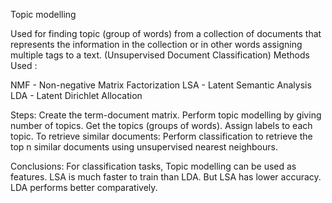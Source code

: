 Topic modelling

Used for finding topic (group of words) from a collection of documents that represents the information in the collection or in other words assigning multiple tags to a text. (Unsupervised Document Classification) Methods Used :

NMF - Non-negative Matrix Factorization
LSA - Latent Semantic Analysis
LDA - Latent Dirichlet Allocation

Steps: 
Create the term-document matrix. 
Perform topic modelling by giving number of topics. 
Get the topics (groups of words). 
Assign labels to each topic. 
To retrieve similar documents: Perform classification to retrieve the top n similar documents using unsupervised nearest neighbours.

Conclusions:
For classification tasks, Topic modelling can be used as features.
LSA is much faster to train than LDA.
But LSA has lower accuracy.
LDA performs better comparatively.
